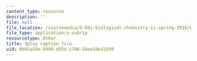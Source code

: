 ```yaml
---
content_type: resource
description: ''
file: null
file_location: /coursemedia/5-08j-biological-chemistry-ii-spring-2016/0b65a10e8908d35dc70654ee1de415d9_0dJS3YUxeXI.srt
file_type: application/x-subrip
resourcetype: Other
title: 3play caption file
uid: 0b65a10e-8908-d35d-c706-54ee1de415d9
---
```

